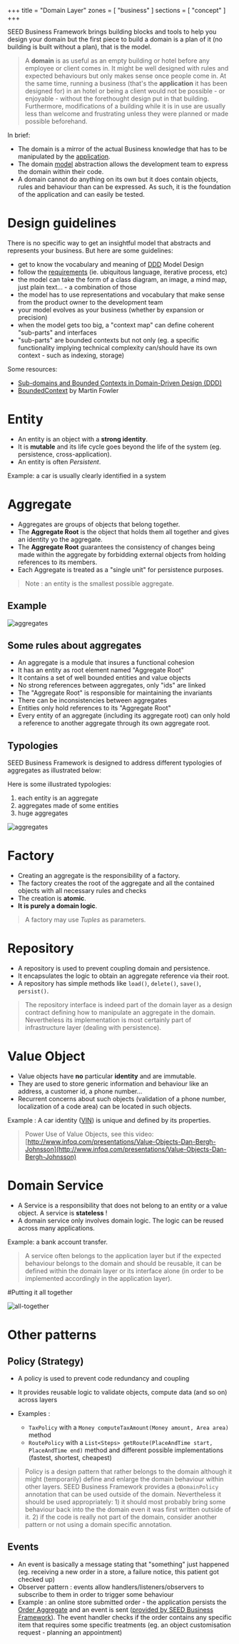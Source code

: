 +++
title       = "Domain Layer"
zones     = [ "business" ]
sections  = [ "concept" ]
+++

SEED Business Framework brings building blocks and tools to help you design your domain but the first piece to build a domain is a plan of it (no building is built without a plan), that is the model.

> A **domain** is as useful as an empty building or hotel before any employee or client comes in. It might be well designed with rules and expected behaviours but only makes sense once people come in. At the same time, running a business (that's the **application** it has been designed for) in an hotel or being a client would not be possible - or enjoyable - without the forethought design put in that building. Furthermore, modifications of a building while it is in use are usually less than welcome and frustrating unless they were planned or made possible beforehand. 

In brief:

- The domain is a mirror of the actual Business knowledge that has to be manipulated by the [application](#!/business-doc/understanding-ddd/application-layer).
- The domain [model](#!/business-doc/understanding-ddd/domain-layer#model) abstraction allows the development team to express the domain within their code.
- A domain cannot do anything on its own but it does contain objects, rules and behaviour than can be expressed. As such, it is the foundation of the application and can easily be tested.

# Design guidelines

There is no specific way to get an insightful model that abstracts and represents your business. But here are some guidelines:

- get to know the vocabulary and meaning of [DDD](#!/business-doc/understanding-ddd#introduction) Model Design
- follow the [requirements](#!/business-doc/requirements) (ie. ubiquitous language, iterative process, etc)
- the model can take the form of a class diagram, an image, a mind map, just plain text... - a combination of those
- the model has to use representations and vocabulary that make sense from the product owner to the development team
- your model evolves as your business (whether by expansion or precision)
- when the model gets too big, a "context map" can define coherent "sub-parts" and interfaces
- "sub-parts" are bounded contexts but not only (eg. a specific functionality implying technical complexity can/should have its own context - such as indexing, storage)

Some resources:

- [Sub-domains and Bounded Contexts in Domain-Driven Design (DDD)](http://gorodinski.com/blog/2013/04/29/sub-domains-and-bounded-contexts-in-domain-driven-design-ddd)
- [BoundedContext](http://martinfowler.com/bliki/BoundedContext.html) by Martin Fowler

# Entity

- An entity is an object with a **strong identity**. 
- It is **mutable** and its life cycle goes beyond the life of the system (eg. persistence, cross-application).
- An entity is often *Persistent*.

Example: a car is usually clearly identified in a system

# Aggregate

- Aggregates are groups of objects that belong together. 
- The **Aggregate Root** is the object that holds them all together and gives an identity yo the aggregate.
- The **Aggregate Root** guarantees the consistency of changes being made within the aggregate by forbidding external objects from holding references to its members.
- Each Aggregate is treated as a "single unit" for persistence purposes.

> Note : an entity is the smallest possible aggregate.

## Example 

![aggregates]({business-doc}/images/aggregates.png)

## Some rules about aggregates

- An aggregate is a module that insures a functional cohesion
- It has an entity as root element named "Aggregate Root"
- It contains a set of well bounded entities and value objects
- No strong references between aggregates, only "ids" are linked
- The "Aggregate Root" is responsible for maintaining the invariants
- There can be inconsistencies between aggregates 
- Entities only hold references to its "Aggregate Root"
- Every entity of an aggregate (including its aggregate root) can only hold 
a reference to another aggregate through its own aggregate root.

## Typologies

SEED Business Framework is designed to address different typologies of aggregates as illustrated below:

Here is some illustrated typologies:

1. each entity is an aggregate
2. aggregates made of some entities
3. huge aggregates

![aggregates]({business-doc}/images/aggregates-typologies.png)

# Factory

- Creating an aggregate is the responsibility of a factory. 
- The factory creates the root of the aggregate and all the contained objects with all necessary rules and checks
- The creation is **atomic**. 
- **It is purely a domain logic**.

> A factory may use *Tuples* as parameters.

# Repository

- A repository is used to prevent coupling domain and persistence. 
- It encapsulates the logic to obtain an aggregate reference via their root.
- A repository has simple methods like `load()`, `delete()`, `save()`, `persist()`. 

> The repository interface is indeed part of the domain layer as a design contract defining how to manipulate an aggregate in the domain. 
> Nevertheless its implementation is most certainly part of infrastructure layer (dealing with persistence).

# Value Object

- Value objects have **no** particular **identity** and are immutable. 
- They are used to store generic information and behaviour like an address, a customer id, a phone number... 
- Recurrent concerns about such objects (validation of a phone number, localization of a code area) can be located in such objects.

Example : A car identity ([VIN](#!/business-doc/hands-on-domain#example-2---vin)) is unique and defined by its properties.

> Power Use of Value Objects, see this video: [http://www.infoq.com/presentations/Value-Objects-Dan-Bergh-Johnsson](http://www.infoq.com/presentations/Value-Objects-Dan-Bergh-Johnsson)

# Domain Service

- A Service is a responsibility that does not belong to an entity or a value object. A service is **stateless** !
- A domain service only involves domain logic. The logic can be reused across many applications. 

Example: a bank account transfer.

> A service often belongs to the application layer but if the expected behaviour belongs to the domain and should be reusable, it can be defined within the domain layer or its interface alone (in order to be implemented accordingly in the application layer).

#Putting it all together

![all-together]({business-doc}/images/all-domain.png)

# Other patterns

## Policy (Strategy)

- A policy is used to prevent code redundancy and coupling
- It provides reusable logic to validate objects, compute data (and so on) across layers
- Examples : 

	- `TaxPolicy` with a `Money computeTaxAmount(Money amount, Area area)` method
	- `RoutePolicy` with a `List<Steps> getRoute(PlaceAndTime start, PlaceAndTime end)` method and different possible implementations (fastest, shortest, cheapest)

> Policy is a design pattern that rather belongs to the domain although it might (temporarily) define and enlarge the domain behaviour within other layers. SEED Business Framework provides a `@DomainPolicy` annotation that can be used outside of the domain. Nevertheless it should be used appropriately: 1) it should most probably bring some behaviour back into the the domain even it was first written outside of it. 2) if the code is really not part of the domain, consider another pattern or not using a domain specific annotation.

## Events

- An event is basically a message stating that "something" just happened (eg. receiving a new order in a store, a failure notice, this patient got checked up)
- Observer pattern : events allow handlers/listeners/observers to subscribe to them in order to trigger some behaviour
- Example : an online store submitted order - the application persists the [Order Aggregate](#!/business-doc/hands-on-domain#basejpaaggregateroot) and an event is sent ([provided by SEED Business Framework](#!/business-doc/build-domain/using-events#provided-events)). The event handler checks if the order contains any specific item that requires some specific treatments (eg. an object customisation request - planning an appointment) 
